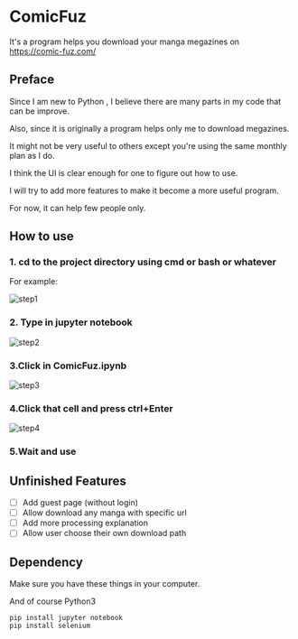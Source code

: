 # ComicFuz
It's a program helps you download your manga megazines on https://comic-fuz.com/

## Preface

Since I am new to Python , I believe there are many parts in my code that can be improve.

Also, since it is originally a program helps only me to download megazines.

It might not be very useful to others except you're using the same monthly plan as I do.

I think the UI is clear enough for one to figure out how to use.

I will try to add more features to make it become a more useful program.

For now, it can help few people only.

## How to use

### 1. cd to the project directory using cmd or bash or whatever

For example:

![step1](https://i.imgur.com/JVrPJX5.png)

### 2. Type in jupyter notebook

![step2](https://i.imgur.com/w7fBYf6.png)

### 3.Click in ComicFuz.ipynb

![step3](https://i.imgur.com/2XFr86A.png)

### 4.Click that cell and press ctrl+Enter

![step4](https://i.imgur.com/KyflrGX.png)

### 5.Wait and use

## Unfinished Features

- [ ] Add guest page (without login)
- [ ] Allow download any manga with specific url
- [ ] Add more processing explanation 
- [ ] Allow user choose their own download path

## Dependency

Make sure you have these things in your computer.

And of course Python3

```
pip install jupyter notebook
pip install selenium
```
